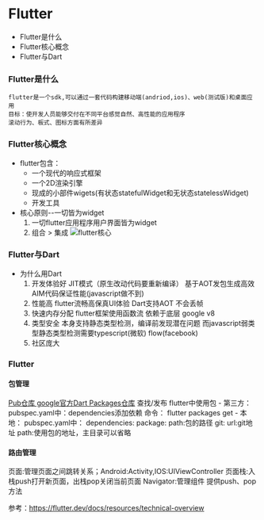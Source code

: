 # Flutter

- Flutter是什么
- Flutter核心概念
- Flutter与Dart

### Flutter是什么
    flutter是一个sdk,可以通过一套代码构建移动端(andriod,ios)、web(测试版)和桌面应用
    目标：使开发人员能够交付在不同平台感觉自然、高性能的应用程序
    滚动行为、板式、图标方面有所差异
### Flutter核心概念
- flutter包含：
    - 一个现代的响应式框架
    - 一个2D渲染引擎
    - 现成的小部件wigets(有状态statefulWidget和无状态statelessWidget)
    - 开发工具
- 核心原则--一切皆为widget
    1. 一切flutter应用程序用户界面皆为widget
    2. 组合 > 集成
![flutter核心](/assets/flutter-diagram-layercake.png)

### Flutter与Dart
- 为什么用Dart
    1. 开发体验好 JIT模式（原生改动代码要重新编译）
        基于AOT发包生成高效AIM代码保证性能(javascript做不到)
    2. 性能高
        flutter流畅高保真UI体验
        Dart支持AOT 不会丢帧
    3. 快速内存分配
        flutter框架使用函数流 依赖于底层 google v8
    4. 类型安全
        本身支持静态类型检测，编译前发现潜在问题
        而javascript弱类型静态类型检测需要typescript(微软) flow(facebook)
    5. 社区庞大

      

### Flutter
#### 包管理
[Pub仓库 google官方Dart Packages仓库](https://pub.dev/)
查找/发布
flutter中使用包
    - 第三方：
        pubspec.yaml中：dependencies添加依赖
        命令： flutter packages get
    - 本地：
        pubspec.yaml中：
            dependencies:
                package:
                    path:包的路径
                    git:
                        url:git地址
                        path:使用包的地址，主目录可以省略
#### 路由管理
页面:管理页面之间跳转关系；Android:Activity,IOS:UIViewController
页面栈:入栈push打开新页面，出栈pop关闭当前页面
Navigator:管理组件 提供push、pop方法


参考：https://flutter.dev/docs/resources/technical-overview